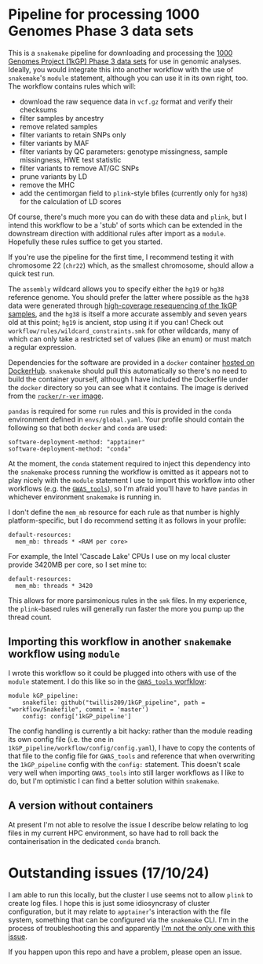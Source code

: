 # Pipeline for processing 1000 Genomes Phase 3 data sets

This is a `snakemake` pipeline for downloading and processing the [1000 Genomes Project (1kGP) Phase 3 data sets](https://www.internationalgenome.org/category/phase-3/) for use in genomic analyses. Ideally, you would integrate this into another workflow with the use of `snakemake`'s `module` statement, although you can use it in its own right, too. The workflow contains rules which will:
* download the raw sequence data in `vcf.gz` format and verify their checksums
* filter samples by ancestry
* remove related samples
* filter variants to retain SNPs only
* filter variants by MAF
* filter variants by QC parameters: genotype missingness, sample missingness, HWE test statistic
* filter variants to remove AT/GC SNPs
* prune variants by LD
* remove the MHC
* add the centimorgan field to `plink`-style bfiles (currently only for `hg38`) for the calculation of LD scores

Of course, there's much more you can do with these data and `plink`, but I intend this workflow to be a 'stub' of sorts which can be extended in the downstream direction with additional rules after import as a `module`. Hopefully these rules suffice to get you started.

If you're use the pipeline for the first time, I recommend testing it with chromosome 22 (`chr22`) which, as the smallest chromosome, should allow a quick test run.

The `assembly` wildcard allows you to specify either the `hg19` or `hg38` reference genome. You should prefer the latter where possible as the `hg38` data were generated through [high-coverage resequencing of the 1kGP samples](https://doi.org/10.1016/j.cell.2022.08.004), and the `hg38` is itself a more accurate assembly and seven years old at this point; `hg19` is ancient, stop using it if you can! Check out `workflow/rules/wildcard_constraints.smk` for other wildcards, many of which can only take a restricted set of values (like an enum) or must match a regular expression.

Dependencies for the software are provided in a `docker` container [hosted on DockerHub](https://hub.docker.com/repository/docker/twillis209/1kgp-pipeline/general). `snakemake` should pull this automatically so there's no need to build the container yourself, although I have included the Dockerfile under the `docker` directory so you can see what it contains. The image is derived from the [`rocker/r-ver` image](https://rocker-project.org/images/versioned/r-ver).


`pandas` is required for some `run` rules and this is provided in the `conda` environment defined in `envs/global.yaml`. Your profile should contain the following so that both `docker` and `conda` are used:
```
software-deployment-method: "apptainer"
software-deployment-method: "conda"
```
At the moment, the `conda` statement required to inject this dependency into the `snakemake` process running the workflow is omitted as it appears not to play nicely with the `module` statement I use to import this workflow into other workflows (e.g. the [`GWAS_tools`](https://github.com/twillis209/GWAS_tools)), so I'm afraid you'll have to have `pandas` in whichever environment `snakemake` is running in.

I don't define the `mem_mb` resource for each rule as that number is highly platform-specific, but I do recommend setting it as follows in your profile:
```
default-resources:
  mem_mb: threads * <RAM per core>
```
For example, the Intel 'Cascade Lake' CPUs I use on my local cluster provide 3420MB per core, so I set mine to:
```
default-resources:
  mem_mb: threads * 3420
```
This allows for more parsimonious rules in the `smk` files. In my experience, the `plink`-based rules will generally run faster the more you pump up the thread count.

## Importing this workflow in another `snakemake` workflow using `module`

I wrote this workflow so it could be plugged into others with use of the `module` statement. I do this like so in the [`GWAS_tools` worfklow](https://github.com/twillis209/GWAS_tools):

```
module kGP_pipeline:
    snakefile: github("twillis209/1kGP_pipeline", path = "workflow/Snakefile", commit = 'master')
    config: config['1kGP_pipeline']
```

The config handling is currently a bit hacky: rather than the module reading its own config file (i.e. the one in `1kGP_pipeline/workflow/config/config.yaml`), I have to copy the contents of that file to the config file for `GWAS_tools` and reference that when overwriting the `1kGP_pipeline` config with the `config:` statement. This doesn't scale very well when importing `GWAS_tools` into still larger workflows as I like to do, but I'm optimistic I can find a better solution within `snakemake`.

## A version without containers

At present I'm not able to resolve the issue I describe below relating to log files in my current HPC environment, so have had to roll back the containerisation in the dedicated `conda` branch.

# Outstanding issues (17/10/24)

I am able to run this locally, but the cluster I use seems not to allow `plink` to create log files. I hope this is just some idiosyncrasy of cluster configuration, but it may relate to `apptainer`'s interaction with the file system, something that can be configured via the `snakemake` CLI. I'm in the process of troubleshooting this and apparently [I'm not the only one with this issue](https://github.com/snakemake/snakemake/issues/2959).

If you happen upon this repo and have a problem, please open an issue.
